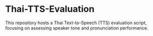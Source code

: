 # Thai-TTS-Evaluation
This repository hosts a Thai Text-to-Speech (TTS) evaluation script, focusing on assessing speaker tone and pronunciation performance.
